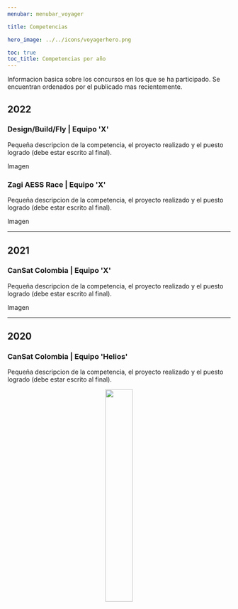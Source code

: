 ```yaml
---
menubar: menubar_voyager

title: Competencias

hero_image: ../../icons/voyagerhero.png

toc: true
toc_title: Competencias por año
---
```


Informacion basica sobre los concursos en los que se ha participado. Se encuentran ordenados por el publicado mas recientemente.

## 2022
### Design/Build/Fly | **Equipo 'X'**
Pequeña descripcion de la competencia, el proyecto realizado y el puesto logrado (debe estar escrito al final).

Imagen

### Zagi AESS Race | **Equipo 'X'**
Pequeña descripcion de la competencia, el proyecto realizado y el puesto logrado (debe estar escrito al final).

Imagen

---
 
## 2021
### CanSat Colombia | **Equipo 'X'**
Pequeña descripcion de la competencia, el proyecto realizado y el puesto logrado (debe estar escrito al final).

Imagen

---

## 2020
### CanSat Colombia | **Equipo 'Helios'**
Pequeña descripcion de la competencia, el proyecto realizado y el puesto logrado (debe estar escrito al final).
<div align="center"> 
    <img src="../img/cansathelios.jpg" width="35%" height="35%">
</div>